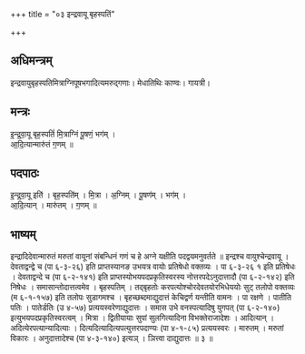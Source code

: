 +++
title = "०३ इन्द्रवायू बृहस्पतिं"

+++
## अधिमन्त्रम्
इन्द्रवायुबृहस्पतिमित्राग्निपूषभगादित्यमरुद्गणाः। मेधातिथिः काण्वः। गायत्री।

## मन्त्रः
इ॒न्द्र॒वा॒यू बृह॒स्पतिं॑ मि॒त्राग्निं पू॒षणं॒ भग॑म् ।  
आ॒दि॒त्यान्मारु॑तं ग॒णम् ॥

## पदपाठः
इ॒न्द्र॒वा॒यू इति॑ । बृह॒स्पति॑म् । मि॒त्रा । अ॒ग्निम् । पू॒षण॑म् । भग॑म् ।  
आ॒दि॒त्यान् । मारु॑तम् । ग॒णम् ॥

## भाष्यम्
इन्द्रादिदेवान्मारुतं मरुतां वायूनां संबन्धिनं गणं च हे अग्ने यक्षीति पदद्वयमनुवर्तते ॥ इन्द्रश्च वायुश्चेन्द्रवायू । देवताद्वन्द्वे च (पा ६-३-२६) इति प्राप्तस्यानङ उभयत्र वायोः प्रतिषेधो वक्तव्यः । पा ६-३-२६ १ इति प्रतिषेधः । देवताद्वन्दे च (पा ६-२-१४१) इति प्राप्तस्योभयपदप्रकृतिस्वरस्य नोत्तरपदेऽनुदात्तादौ (पा ६-२-१४२) इति निषेधः । समासान्तोदात्तत्वमेव । बृहस्पतिम् । तद्बृहतोः करपत्योश्चोरदेवतयोरभिधेययोः सुट् तलोपो वक्तव्यः (म ६-१-१५७) इति तलोपः सुडागमश्च । बृहच्छब्दमाद्युदात्तं केचिद्वर्ण यन्तीति वामनः । पा रक्षणे । पातीति पतिः । पातेर्डतिः (उ ४-५७) प्रत्ययस्वरेणाद्युदात्तः । समास उभे वनस्पत्यादिषु युगपत् (पा ६-२-१४०) इत्युभयपदप्रकृतिस्वरत्वम् । मित्रा । द्वितीयायाः सुपां सुलगित्यादिना विभक्तेराजादेशः । आदित्यान् । अदित्येरपत्यान्यादित्याः । दित्यदित्यादित्यपत्युत्तरपदाण्यः (पा ४-१-८५) प्रत्ययस्वरः । मारुतम् । मरुतां विकारः । अनुदात्तादेश्च (पा ४-३-१४०) इत्यञ् । ञित्त्वा दाद्युदात्तः ॥ ३ ॥